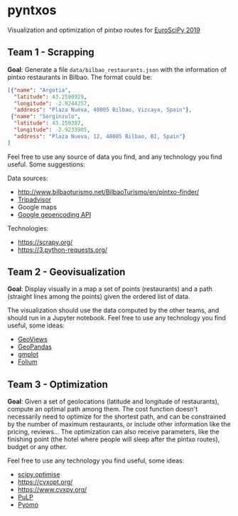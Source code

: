 # pyntxos
Visualization and optimization of pintxo routes for [EuroSciPy 2019](https://www.euroscipy.org/2019/)

## Team 1 - Scrapping

**Goal**: Generate a file `data/bilbao_restaurants.json` with the information of pintxo restaurants in Bilbao. The format could be:

```json
[{"name": "Argotia",
  "latitude": 43.2590929,
  "longitude": -2.9244257,
  "address": "Plaza Nueva, 48005 Bilbao, Vizcaya, Spain"},
 {"name": "Sorginzulo",
  "latitude": 43.259387,
  "longitude": -2.9233905,
  "address": "Plaza Nueva, 12, 48005 Bilbao, BI, Spain"}
]
```

Feel free to use any source of data you find, and any technology you find useful. Some suggestions:

Data sources:

- <http://www.bilbaoturismo.net/BilbaoTurismo/en/pintxo-finder/>
- [Tripadvisor](https://www.tripadvisor.co.uk/Restaurants-g187454-Bilbao_Province_of_Vizcaya_Basque_Country.html)
- Google maps
- [Google geoencoding API](https://developers.google.com/maps/documentation/geocoding/start)

Technologies:

- <https://scrapy.org/>
- <https://3.python-requests.org/>

## Team 2 - Geovisualization

**Goal**: Display visually in a map a set of points (restaurants) and a path (straight lines among the points) given the ordered list of data.

The visualization should use the data computed by the other teams, and should run in a Jupyter notebook. Feel free to use any technology you find useful, some ideas:

- [GeoViews](http://geoviews.org/)
- [GeoPandas](http://geopandas.org/)
- [gmplot](https://github.com/vgm64/gmplot)
- [Folium](https://github.com/python-visualization/folium)

## Team 3 - Optimization

**Goal**: Given a set of geolocations (latitude and longitude of restaurants), compute an optimal path among them. The cost function doesn't necessarily need to optimize for the shortest path, and can be constrained by the number of maximum restaurants, or include other information like the pricing, reviews... The optimization can also receive parameters, like the finishing point (the hotel where people will sleep after the pintxo routes), budget or any other.

Feel free to use any technology you find useful, some ideas:

- [scipy.optimise](https://docs.scipy.org/doc/scipy/reference/tutorial/optimize.html)
- <https://cvxopt.org/>
- <https://www.cvxpy.org/>
- [PuLP](https://github.com/coin-or/pulp)
- [Pyomo](http://www.pyomo.org/)
